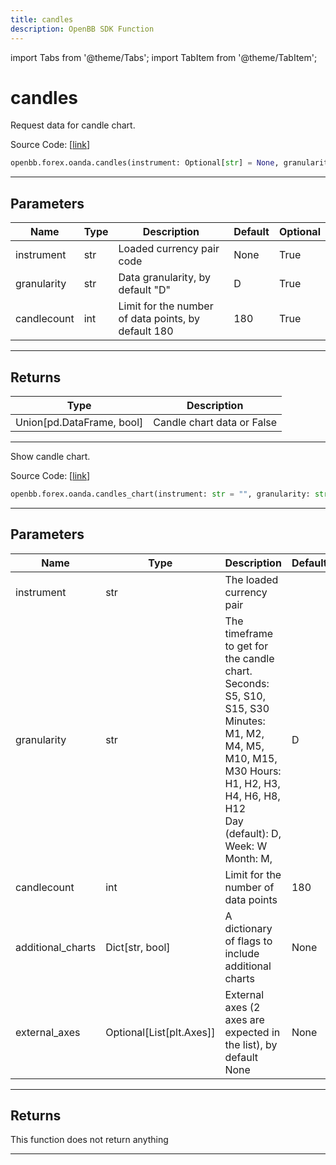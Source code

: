 ```yaml
---
title: candles
description: OpenBB SDK Function
---
```


import Tabs from '@theme/Tabs';
import TabItem from '@theme/TabItem';

# candles

<Tabs>
<TabItem value="model" label="Model" default>

Request data for candle chart.

Source Code: [[link](https://github.com/OpenBB-finance/OpenBBTerminal/tree/main/openbb_terminal/forex/oanda/oanda_model.py#L581)]

```python
openbb.forex.oanda.candles(instrument: Optional[str] = None, granularity: str = "D", candlecount: int = 180)
```

---

## Parameters

| Name | Type | Description | Default | Optional |
| ---- | ---- | ----------- | ------- | -------- |
| instrument | str | Loaded currency pair code | None | True |
| granularity | str | Data granularity, by default "D" | D | True |
| candlecount | int | Limit for the number of data points, by default 180 | 180 | True |


---

## Returns

| Type | Description |
| ---- | ----------- |
| Union[pd.DataFrame, bool] | Candle chart data or False |
---

</TabItem>
<TabItem value="view" label="Chart">

Show candle chart.

Source Code: [[link](https://github.com/OpenBB-finance/OpenBBTerminal/tree/main/openbb_terminal/forex/oanda/oanda_view.py#L294)]

```python
openbb.forex.oanda.candles_chart(instrument: str = "", granularity: str = "D", candlecount: int = 180, additional_charts: Optional[Dict[str, bool]] = None, external_axes: Optional[List[matplotlib.axes._axes.Axes]] = None)
```

---

## Parameters

| Name | Type | Description | Default | Optional |
| ---- | ---- | ----------- | ------- | -------- |
| instrument | str | The loaded currency pair |  | True |
| granularity | str | The timeframe to get for the candle chart. Seconds: S5, S10, S15, S30<br/>Minutes: M1, M2, M4, M5, M10, M15, M30 Hours: H1, H2, H3, H4, H6, H8, H12<br/>Day (default): D, Week: W Month: M, | D | True |
| candlecount | int | Limit for the number of data points | 180 | True |
| additional_charts | Dict[str, bool] | A dictionary of flags to include additional charts | None | True |
| external_axes | Optional[List[plt.Axes]] | External axes (2 axes are expected in the list), by default None | None | True |


---

## Returns

This function does not return anything

---

</TabItem>
</Tabs>

